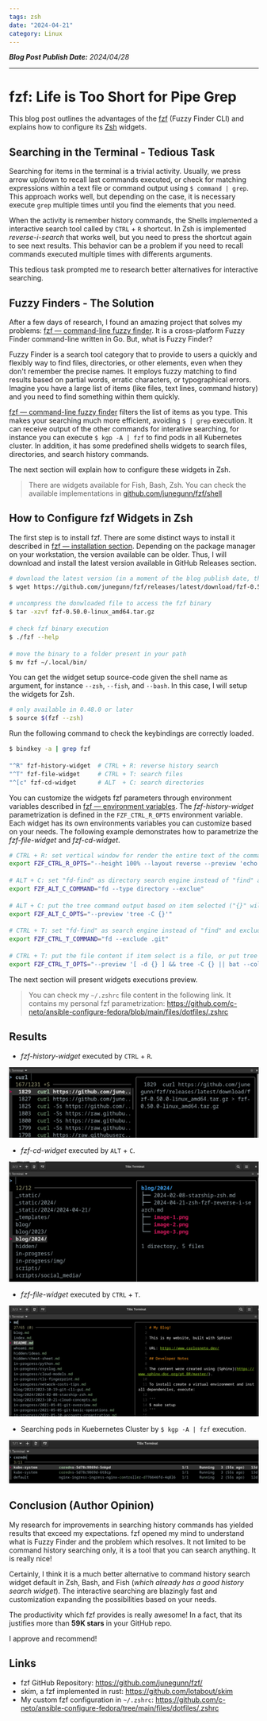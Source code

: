 ```yaml
---
tags: zsh
date: "2024-04-21"
category: Linux
---
```


*__Blog Post Publish Date:__ 2024/04/28*

---

# fzf: Life is Too Short for Pipe Grep

This blog post outlines the advantages of the [fzf](https://github.com/junegunn/fzf) (Fuzzy Finder CLI) and explains how to configure its [Zsh](https://www.zsh.org/) widgets.

## Searching in the Terminal - Tedious Task

Searching for items in the terminal is a trivial activity. Usually, we press arrow up/down to recall last commands executed, or check for matching expressions within a text file or command output using `$ command | grep`. This approach works well, but depending on the case, it is necessary execute `grep` multiple times until you find the elements that you need.

When the activity is remember history commands, the Shells implemented a interactive search tool called by `CTRL` + `R` shortcut. In Zsh is implemented _reverse-i-search_ that works well, but you need to press the shortcut again to see next results. This behavior can be a problem if you need to recall commands executed multiple times with differents arguments.

This tedious task prompted me to research better alternatives for interactive searching.

## Fuzzy Finders - The Solution

After a few days of research, I found an amazing project that solves my problems: [fzf — command-line fuzzy finder](https://github.com/junegunn/fzf). It is a cross-platform Fuzzy Finder command-line written in Go. But, what is Fuzzy Finder?

Fuzzy Finder is a search tool category that to provide to users a quickly and flexibly way to find files, directories, or other elements, even when they don't remember the precise names. It employs fuzzy matching to find results based on partial words, erratic characters, or typographical errors. Imagine you have a large list of items (like files, text lines, command history) and you need to find something within them quickly.

[fzf — command-line fuzzy finder](https://github.com/junegunn/fzf) filters the list of items as you type. This makes your searching much more efficient, avoiding `$ | grep` execution. It can receive output of the other commands for interative searching, for instance you can execute `$ kgp -A | fzf` to find pods in all Kubernetes cluster. In addition, it has some predefined shells widgets to search files, directories, and search history commands.

The next section will explain how to configure these widgets in Zsh.

> <i class="fa-solid fa-circle-info"></i> There are widgets available for Fish, Bash, Zsh. You can check the available implementations in [github.com/junegunn/fzf/shell](https://github.com/junegunn/fzf/tree/master/shell)

## How to Configure fzf Widgets in Zsh

The first step is to install fzf. There are some distinct ways to install it described in [fzf — installation section](https://github.com/junegunn/fzf/tree/master?tab=readme-ov-file#installation). Depending on the package manager on your workstation, the version available can be older. Thus, I will download and install the latest version available in GitHub Releases section.

```bash
# download the latest version (in a moment of the blog publish date, the latest version is 0.50.0)
$ wget https://github.com/junegunn/fzf/releases/latest/download/fzf-0.50.0-linux_amd64.tar.gz

# uncompress the donwloaded file to access the fzf binary
$ tar -xzvf fzf-0.50.0-linux_amd64.tar.gz

# check fzf binary execution
$ ./fzf --help

# move the binary to a folder present in your path
$ mv fzf ~/.local/bin/
```

You can get the widget setup source-code given the shell name as argument, for instance `--zsh`, `--fish`, and `--bash`. In this case, I will setup the widgets for Zsh.

```bash
# only available in 0.48.0 or later
$ source $(fzf --zsh)
```

Run the following command to check the keybindings are correctly loaded.

```bash
$ bindkey -a | grep fzf

"^R" fzf-history-widget  # CTRL + R: reverse history search
"^T" fzf-file-widget     # CTRL + T: search files
"^[c" fzf-cd-widget      # ALT  + C: search directories
```

You can customize the widgets fzf parameters through environment variables described in [fzf — environment variables](https://github.com/junegunn/fzf?tab=readme-ov-file#environment-variables--aliases). The _fzf-history-widget_ parametrization is defined in the `FZF_CTRL_R_OPTS` environment variable. Each widget has its own environments variables you can customize based on your needs. The following example demonstrates how to parametrize the _fzf-file-widget_ and _fzf-cd-widget_.

```bash
# CTRL + R: set vertical window for render the entire text of the command selected (useful in large command rendering).
export FZF_CTRL_R_OPTS="--height 100% --layout reverse --preview 'echo {}' --preview-window=wrap"

# ALT + C: set "fd-find" as directory search engine instead of "find" and exclude venv of the results during searching
export FZF_ALT_C_COMMAND="fd --type directory --exclue"

# ALT + C: put the tree command output based on item selected ("{}" will be replaced by item selected in fzf execution runtime)
export FZF_ALT_C_OPTS="--preview 'tree -C {}'"

# CTRL + T: set "fd-find" as search engine instead of "find" and exclude .git for the results
export FZF_CTRL_T_COMMAND="fd --exclude .git"

# CTRL + T: put the file content if item select is a file, or put tree command output if item selected is directory
export FZF_CTRL_T_OPTS="--preview '[ -d {} ] && tree -C {} || bat --color=always --style=numbers {}'"
```

The next section will present widgets executions preview.

> You can check my `~/.zshrc` file content in the following link. It contains my personal fzf parametrization:
> <https://github.com/c-neto/ansible-configure-fedora/blob/main/files/dotfiles/.zshrc>

## Results

- _fzf-history-widget_ executed by `CTRL` + `R`.

![fzf-history-widget execution print](/_static/2024/2024-04-21/results-1.png)

- _fzf-cd-widget_ executed by `ALT` + `C`.

![fzf-cd-widget execution print](/_static/2024/2024-04-21/results-2.png)

- _fzf-file-widget_ executed by `CTRL` + `T`.

![fzf-file-widget execution print](/_static/2024/2024-04-21/results-3.png)


- Searching pods in Kuebernetes Cluster by `$ kgp -A | fzf` execution.

![find pods with fzf print](/_static/2024/2024-04-21/results-4.png)

## Conclusion (Author Opinion)

My research for improvements in searching history commands has yielded results that exceed my expectations. fzf opened my mind to understand what is Fuzzy Finder and the problem which resolves. It not limited to be command history searching only, it is a tool that you can search anything. It is really nice!

Certainly, I think it is a much better alternative to command history search widget default in Zsh, Bash, and Fish (_which already has a good history search widget_). The interactive searching are blazingly fast and customization expanding the possibilities based on your needs.

The productivity which fzf provides is really awesome! In a fact, that its justifies more than __59K stars__ in your GitHub repo.

I approve and recommend!

## Links

- fzf GitHub Repository: <https://github.com/junegunn/fzf/>
- skim, a fzf implemented in rust: <https://github.com/lotabout/skim>
- My custom fzf configuration in `~/.zshrc`: <https://github.com/c-neto/ansible-configure-fedora/tree/main/files/dotfiles/.zshrc>
